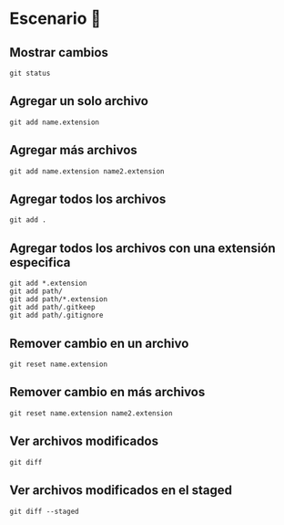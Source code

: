 # Escenario :floppy_disk:

## Mostrar cambios
```
git status
```

## Agregar un solo archivo
```
git add name.extension
```

## Agregar más archivos
```
git add name.extension name2.extension
```

## Agregar todos los archivos
```
git add .
```

## Agregar todos los archivos con una extensión especifica
```
git add *.extension
git add path/
git add path/*.extension
git add path/.gitkeep
git add path/.gitignore
```

## Remover cambio en un archivo
```
git reset name.extension
```

## Remover cambio en más archivos
```
git reset name.extension name2.extension
```

## Ver archivos modificados
```
git diff
```

## Ver archivos modificados en el staged
```
git diff --staged
```